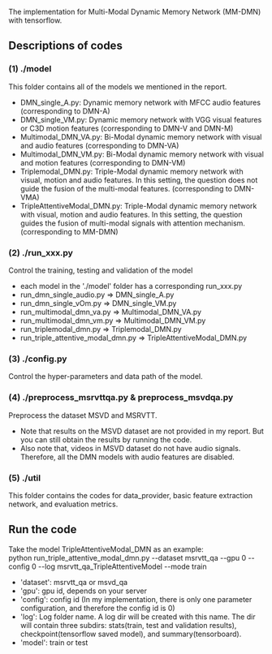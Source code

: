 The implementation for Multi-Modal Dynamic Memory Network (MM-DMN) with tensorflow.

## Descriptions of codes

### (1) ./model
This folder contains all of the models we mentioned in the report.   
* DMN_single_A.py: Dynamic memory network with MFCC audio features (corresponding to DMN-A)  
* DMN_single_VM.py: Dynamic memory network with VGG visual features or C3D motion features  (corresponding to DMN-V and DMN-M)  
* Multimodal_DMN_VA.py: Bi-Modal dynamic memory network with visual and audio features (corresponding to DMN-VA)  
* Multimodal_DMN_VM.py: Bi-Modal dynamic memory network with visual and motion features (corresponding to DMN-VM)  
* Triplemodal_DMN.py: Triple-Modal dynamic memory network with visual, motion and audio features. In this setting, the question does not guide the fusion of the multi-modal features. (corresponding to DMN-VMA)  
* TripleAttentiveModal_DMN.py: Triple-Modal dynamic memory network with visual, motion and audio features. In this setting, the question guides the fusion of multi-modal signals with attention mechanism. (corresponding to MM-DMN)  
	
### (2) ./run_xxx.py
Control the training, testing and validation of the model  
* each model in the './model' folder has a corresponding run_xxx.py  
* run_dmn_single_audio.py => DMN_single_A.py  
* run_dmn_single_vOm.py => DMN_single_VM.py  
* run_multimodal_dmn_va.py => Multimodal_DMN_VA.py  
* run_multimodal_dmn_vm.py => Multimodal_DMN_VM.py  
* run_triplemodal_dmn.py => Triplemodal_DMN.py  
* run_triple_attentive_modal_dmn.py => TripleAttentiveModal_DMN.py  
	
### (3) ./config.py
Control the hyper-parameters and data path of the model.  

### (4) ./preprocess_msrvttqa.py & preprocess_msvdqa.py
Preprocess the dataset MSVD and MSRVTT.  
* Note that results on the MSVD dataset are not provided in my report. But you can still obtain the results by running the code.  
* Also note that, videos in MSVD dataset do not have audio signals. Therefore, all the DMN models with audio features are disabled.  
	
### (5) ./util
This folder contains the codes for data_provider, basic feature extraction network, and evaluation metrics.  


## Run the code

Take the model TripleAttentiveModal_DMN as an example:  
    python run_triple_attentive_modal_dmn.py --dataset msrvtt_qa --gpu 0 --config 0 --log msrvtt_qa_TripleAttentiveModel --mode train  
* 'dataset': msrvtt_qa or msvd_qa  
* 'gpu': gpu id, depends on your server  
* 'config': config id (In my implementation, there is only one parameter configuration, and therefore the config id is 0)  
* 'log': Log folder name. A log dir will be created with this name. The dir will contain three subdirs: stats(train, test and validation results), checkpoint(tensorflow saved model), and summary(tensorboard).  
* 'model': train or test  
 
